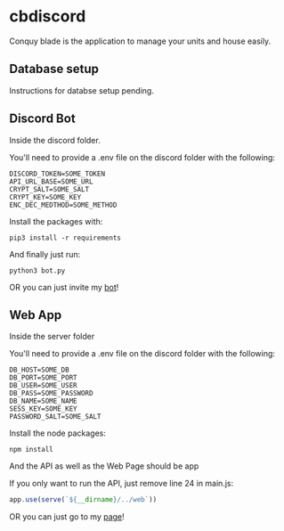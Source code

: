 # cbdiscord

Conquy blade is the application to manage your units and house easily.

## Database setup

Instructions for databse setup pending.

## Discord Bot
Inside the discord folder.

You'll need to provide a .env file on the discord folder with the following:
```
DISCORD_TOKEN=SOME_TOKEN
API_URL_BASE=SOME_URL
CRYPT_SALT=SOME_SALT
CRYPT_KEY=SOME_KEY
ENC_DEC_MEDTHOD=SOME_METHOD
```

Install the packages with:
```
pip3 install -r requirements
```

And finally just run:
```
python3 bot.py
```

OR you can just invite my [bot](https://discord.com/oauth2/authorize?client_id=534070031747776534&scope=bot&permissions=36895808)!

## Web App
Inside the server folder

You'll need to provide a .env file on the discord folder with the following:
```
DB_HOST=SOME_DB
DB_PORT=SOME_PORT
DB_USER=SOME_USER
DB_PASS=SOME_PASSWORD
DB_NAME=SOME_NAME
SESS_KEY=SOME_KEY
PASSWORD_SALT=SOME_SALT
```

Install the node packages:
```
npm install
```
And the API as well as the Web Page should be app

If you only want to run the API, just remove line 24 in main.js:
```js
app.use(serve(`${__dirname}/../web`))
```

OR you can just go to my [page](http://34.86.43.193/)!